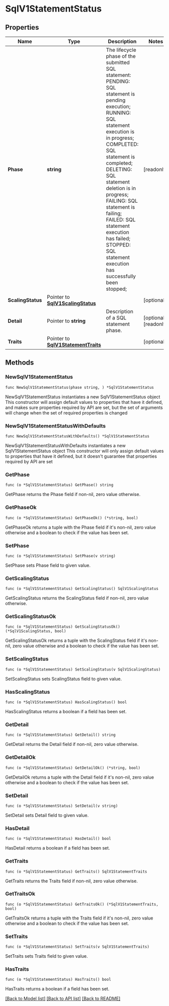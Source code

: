 # SqlV1StatementStatus

## Properties

Name | Type | Description | Notes
------------ | ------------- | ------------- | -------------
**Phase** | **string** | The lifecycle phase of the submitted SQL statement: PENDING: SQL statement is pending execution; RUNNING: SQL statement execution is in progress; COMPLETED: SQL statement is completed; DELETING: SQL statement deletion is in progress; FAILING: SQL statement is failing; FAILED: SQL statement execution has failed; STOPPED: SQL statement execution has successfully been stopped;  | [readonly] 
**ScalingStatus** | Pointer to [**SqlV1ScalingStatus**](SqlV1ScalingStatus.md) |  | [optional] 
**Detail** | Pointer to **string** | Description of a SQL statement phase. | [optional] [readonly] 
**Traits** | Pointer to [**SqlV1StatementTraits**](SqlV1StatementTraits.md) |  | [optional] 

## Methods

### NewSqlV1StatementStatus

`func NewSqlV1StatementStatus(phase string, ) *SqlV1StatementStatus`

NewSqlV1StatementStatus instantiates a new SqlV1StatementStatus object
This constructor will assign default values to properties that have it defined,
and makes sure properties required by API are set, but the set of arguments
will change when the set of required properties is changed

### NewSqlV1StatementStatusWithDefaults

`func NewSqlV1StatementStatusWithDefaults() *SqlV1StatementStatus`

NewSqlV1StatementStatusWithDefaults instantiates a new SqlV1StatementStatus object
This constructor will only assign default values to properties that have it defined,
but it doesn't guarantee that properties required by API are set

### GetPhase

`func (o *SqlV1StatementStatus) GetPhase() string`

GetPhase returns the Phase field if non-nil, zero value otherwise.

### GetPhaseOk

`func (o *SqlV1StatementStatus) GetPhaseOk() (*string, bool)`

GetPhaseOk returns a tuple with the Phase field if it's non-nil, zero value otherwise
and a boolean to check if the value has been set.

### SetPhase

`func (o *SqlV1StatementStatus) SetPhase(v string)`

SetPhase sets Phase field to given value.


### GetScalingStatus

`func (o *SqlV1StatementStatus) GetScalingStatus() SqlV1ScalingStatus`

GetScalingStatus returns the ScalingStatus field if non-nil, zero value otherwise.

### GetScalingStatusOk

`func (o *SqlV1StatementStatus) GetScalingStatusOk() (*SqlV1ScalingStatus, bool)`

GetScalingStatusOk returns a tuple with the ScalingStatus field if it's non-nil, zero value otherwise
and a boolean to check if the value has been set.

### SetScalingStatus

`func (o *SqlV1StatementStatus) SetScalingStatus(v SqlV1ScalingStatus)`

SetScalingStatus sets ScalingStatus field to given value.

### HasScalingStatus

`func (o *SqlV1StatementStatus) HasScalingStatus() bool`

HasScalingStatus returns a boolean if a field has been set.

### GetDetail

`func (o *SqlV1StatementStatus) GetDetail() string`

GetDetail returns the Detail field if non-nil, zero value otherwise.

### GetDetailOk

`func (o *SqlV1StatementStatus) GetDetailOk() (*string, bool)`

GetDetailOk returns a tuple with the Detail field if it's non-nil, zero value otherwise
and a boolean to check if the value has been set.

### SetDetail

`func (o *SqlV1StatementStatus) SetDetail(v string)`

SetDetail sets Detail field to given value.

### HasDetail

`func (o *SqlV1StatementStatus) HasDetail() bool`

HasDetail returns a boolean if a field has been set.

### GetTraits

`func (o *SqlV1StatementStatus) GetTraits() SqlV1StatementTraits`

GetTraits returns the Traits field if non-nil, zero value otherwise.

### GetTraitsOk

`func (o *SqlV1StatementStatus) GetTraitsOk() (*SqlV1StatementTraits, bool)`

GetTraitsOk returns a tuple with the Traits field if it's non-nil, zero value otherwise
and a boolean to check if the value has been set.

### SetTraits

`func (o *SqlV1StatementStatus) SetTraits(v SqlV1StatementTraits)`

SetTraits sets Traits field to given value.

### HasTraits

`func (o *SqlV1StatementStatus) HasTraits() bool`

HasTraits returns a boolean if a field has been set.


[[Back to Model list]](../README.md#documentation-for-models) [[Back to API list]](../README.md#documentation-for-api-endpoints) [[Back to README]](../README.md)


